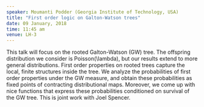 ```yaml
---
speaker: Moumanti Podder (Georgia Institute of Technology, USA)
title: "First order logic on Galton-Watson trees"
date: 09 January, 2018
time: 11:45 am
venue: LH-3
---
```


 This talk will focus on the rooted Galton-Watson (GW) tree. The offspring distribution we consider is Poisson(\lambda), but our results extend to more general distributions. First order properties on rooted trees capture the local, finite structures inside the tree. We analyze the probabilities of  first order properties under the GW measure, and obtain these probabilities as fixed points of contracting distributional maps. Moreover, we come up with nice functions that express these probabilities conditioned on survival of the GW tree. This is joint work with Joel Spencer.


